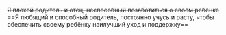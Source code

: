 ~~Я плохой родитель и отец, неспособный позаботиться о своём ребёнке~~
==Я любящий и способный родитель, постоянно учусь и расту, чтобы обеспечить своему ребёнку наилучший уход и поддержку==